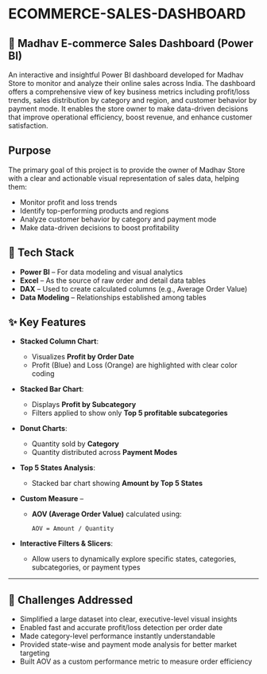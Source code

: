 # ECOMMERCE-SALES-DASHBOARD

## 🛒 Madhav E-commerce Sales Dashboard (Power BI)

An interactive and insightful Power BI dashboard developed for Madhav Store to monitor and analyze their online sales across India.
The dashboard offers a comprehensive view of key business metrics including profit/loss trends, sales distribution by category and region, and customer behavior by payment mode.
It enables the store owner to make data-driven decisions that improve operational efficiency, boost revenue, and enhance customer satisfaction.

## Purpose

The primary goal of this project is to provide the owner of Madhav Store with a clear and actionable visual representation of sales data, helping them:
- Monitor profit and loss trends
- Identify top-performing products and regions
- Analyze customer behavior by category and payment mode
- Make data-driven decisions to boost profitability



## 🧰 Tech Stack

- **Power BI** – For data modeling and visual analytics  
- **Excel** – As the source of raw order and detail data tables  
- **DAX** – Used to create calculated columns (e.g., Average Order Value)
- **Data Modeling** – Relationships established among tables



## ✨ Key Features

- **Stacked Column Chart**:  
  - Visualizes **Profit by Order Date**
  - Profit (Blue) and Loss (Orange) are highlighted with clear color coding  

- **Stacked Bar Chart**:  
  - Displays **Profit by Subcategory**
  - Filters applied to show only **Top 5 profitable subcategories**

- **Donut Charts**:
  - Quantity sold by **Category**
  - Quantity distributed across **Payment Modes**

- **Top 5 States Analysis**:
  - Stacked bar chart showing **Amount by Top 5 States**

- **Custom Measure** –  
  - **AOV (Average Order Value)** calculated using:
    ```
    AOV = Amount / Quantity
    ```

- **Interactive Filters & Slicers**:  
  - Allow users to dynamically explore specific states, categories, subcategories, or payment types

---

## 🚧 Challenges Addressed

- Simplified a large dataset into clear, executive-level visual insights
- Enabled fast and accurate profit/loss detection per order date
- Made category-level performance instantly understandable
- Provided state-wise and payment mode analysis for better market targeting
- Built AOV as a custom performance metric to measure order efficiency
